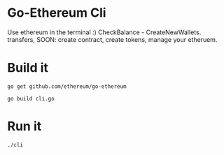# Go-Ethereum Cli
Use ethereum in the terminal :) 
CheckBalance - CreateNewWallets. transfers, SOON: create contract, create tokens, manage your etheruem.
# Build it
``` go get github.com/ethereum/go-ethereum ```

``` go build cli.go ```

# Run it

``` ./cli ```

